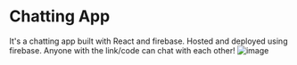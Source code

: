 # Chatting App
It's a chatting app built with React and firebase. Hosted and deployed using firebase. Anyone with the link/code can chat with each other!
![image](https://user-images.githubusercontent.com/55567705/113388253-7fef1e00-93ab-11eb-83a9-497844b3750d.png)
